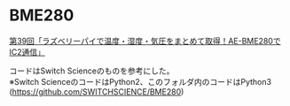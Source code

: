 # BME280

[第39回「ラズベリーパイで温度・湿度・気圧をまとめて取得！AE-BME280でIC2通信」](https://deviceplus.jp/hobby/raspberrypi_entry_039/)  

コードはSwitch Scienceのものを参考にした。  
※Switch ScienceのコードはPython2、このフォルダ内のコードはPython3  
(https://github.com/SWITCHSCIENCE/BME280)

